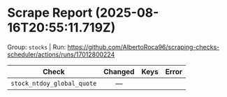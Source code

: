 # Scrape Report (2025-08-16T20:55:11.719Z)

Group: `stocks`  |  Run: https://github.com/AlbertoRoca96/scraping-checks-scheduler/actions/runs/17012800224

| Check | Changed | Keys | Error |
|---|:---:|:--|:--|
| `stock_ntdoy_global_quote` | — |  |  |
